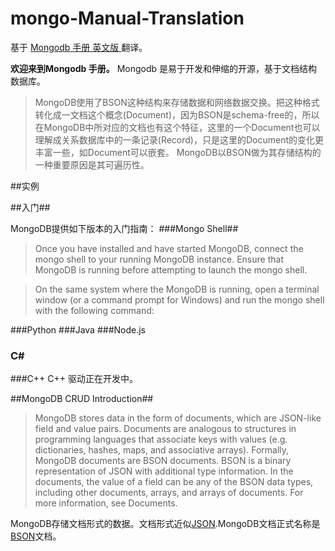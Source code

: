 # mongo-Manual-Translation
基于 [Mongodb 手册 英文版 ](http://docs.mongodb.org/manual/)翻译。

**欢迎来到Mongodb 手册。** Mongodb 是易于开发和伸缩的开源，基于文档结构数据库。
>MongoDB使用了BSON这种结构来存储数据和网络数据交换。把这种格式转化成一文档这个概念(Document)，因为BSON是schema-free的，所以在MongoDB中所对应的文档也有这个特征，这里的一个Document也可以理解成关系数据库中的一条记录(Record)，只是这里的Document的变化更丰富一些，如Document可以嵌套。
MongoDB以BSON做为其存储结构的一种重要原因是其可遍历性。



##实例


##入门##

MongoDB提供如下版本的入门指南：
###Mongo Shell##
>Once you have installed and have started MongoDB, connect the mongo shell to your running MongoDB instance. Ensure that MongoDB is running before attempting to launch the mongo shell.

>On the same system where the MongoDB is running, open a terminal window (or a command prompt for Windows) and run the mongo shell with the following command:


###Python 
###Java 
###Node.js 
### C\# ###
###C\+\+
C++ 驱动正在开发中。


##MongoDB CRUD Introduction##
>MongoDB stores data in the form of documents, which are JSON-like field and value pairs. Documents are analogous to structures in programming languages that associate keys with values (e.g. dictionaries, hashes, maps, and associative arrays). Formally, MongoDB documents are BSON documents. BSON is a binary representation of JSON with additional type information. In the documents, the value of a field can be any of the BSON data types, including other documents, arrays, and arrays of documents. For more information, see Documents.

MongoDB存储文档形式的数据。文档形式近似[JSON](http://www.json.org).MongoDB文档正式名称是[BSON](http://docs.mongodb.org/meta-driver/latest/legacy/bson/)文档。
